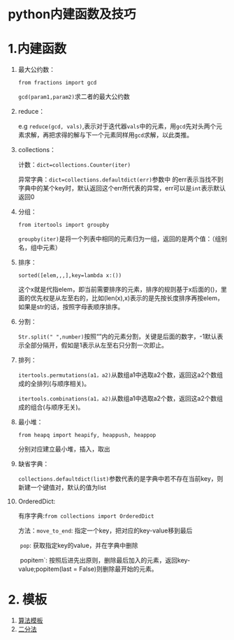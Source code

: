# python内建函数及技巧

# 1.内建函数

1. 最大公约数：

   `from fractions import gcd`

   `gcd(param1,param2)`求二者的最大公约数

2. reduce：

   e.g `reduce(gcd, vals)`,表示对于迭代器`vals`中的元素，用`gcd`先对头两个元素求解，再把求得的解与下一个元素同样用`gcd`求解，以此类推。

3. collections：

   计数：`dict=collections.Counter(iter)`

   异常字典：`dict=collections.defaultdict(err)`参数中 的err表示当找不到字典中的某个key时，默认返回这个err所代表的异常，err可以是`int`表示默认返回0

4. 分组：

   `from itertools import groupby`

   `groupby(iter)`是将一个列表中相同的元素归为一组，返回的是两个值：（组别名，组中元素）
   
5. 排序：

   `sorted([elem,,,],key=lambda x:())`

   这个x就是代指elem，即当前需要排序的元素，排序的规则基于x后面的()，里面的优先权是从左至右的，比如(len(x),x)表示的是先按长度排序再按elem，如果是str的话，按照字母表顺序排序。

6. 分割：

   `Str.split(" ",number)`按照“”内的元素分割，关键是后面的数字，-1默认表示全部分隔开，假如是1表示从左至右只分割一次即止。

7. 排列：

   `itertools.permutations(a1，a2)`从数组a1中选取a2个数，返回这a2个数组成的全排列(与顺序相关)。
   
   `itertools.combinations(a1，a2)`从数组a1中选取a2个数，返回这a2个数组成的组合(与顺序无关)。
   
8. 最小堆：

   `from heapq import heapify, heappush, heappop`

   分别对应建立最小堆，插入，取出
   
9. 缺省字典：

   `collections.defaultdict(list)`参数代表的是字典中若不存在当前key，则新建一个键值对，默认的值为list
   
10. OrderedDict:

    有序字典:`from collections import OrderedDict`

    方法：`move_to_end`: 指定一个key，把对应的key-value移到最后

    ​			`pop`: 获取指定key的value，并在字典中删除

    ​			popitem`: 按照后进先出原则，删除最后加入的元素，返回key-value;popitem(last = False)则删除最开始的元素。

# 2. 模板

1. [算法模板](https://github.com/Alex660/Algorithms-and-data-structures/blob/master/theoreticalKnowledge/AlgorithmTemplate算法模板.md)
2. [二分法](https://tienyeung.github.io/post/er-fen-cha-zhao/)


